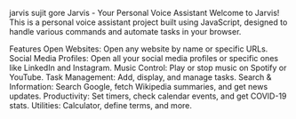 jarvis sujit gore Jarvis - Your Personal Voice Assistant Welcome to Jarvis! This is a personal voice assistant project built using JavaScript, designed to handle various commands and automate tasks in your browser.

Features Open Websites: Open any website by name or specific URLs. Social Media Profiles: Open all your social media profiles or specific ones like LinkedIn and Instagram. Music Control: Play or stop music on Spotify or YouTube. Task Management: Add, display, and manage tasks. Search & Information: Search Google, fetch Wikipedia summaries, and get news updates. Productivity: Set timers, check calendar events, and get COVID-19 stats. Utilities: Calculator, define terms, and more.
